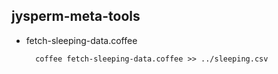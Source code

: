 ## jysperm-meta-tools

* fetch-sleeping-data.coffee

        coffee fetch-sleeping-data.coffee >> ../sleeping.csv

